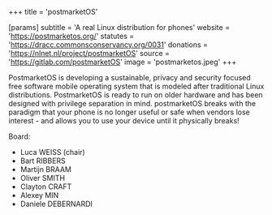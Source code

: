 +++
title = 'postmarketOS'

[params]
    subtitle = 'A real Linux distribution for phones'
    website = 'https://postmarketos.org/'
    statutes = 'https://dracc.commonsconservancy.org/0031'
    donations = 'https://nlnet.nl/project/postmarketOS'
    source = 'https://gitlab.com/postmarketOS'
    image = 'postmarketos.jpeg'
+++

PostmarketOS is developing a sustainable, privacy and security focused free software mobile operating system that is modeled after traditional Linux distributions. PostmarketOS is ready to run on older hardware and has been designed with privilege separation in mind. postmarketOS breaks with the paradigm that your phone is no longer useful or safe when vendors lose interest - and allows you to use your device until it physically breaks!

Board:
 * Luca WEISS (chair)
 * Bart RIBBERS
 * Martijn BRAAM
 * Oliver SMITH
 * Clayton CRAFT
 * Alexey MIN
 * Daniele DEBERNARDI
